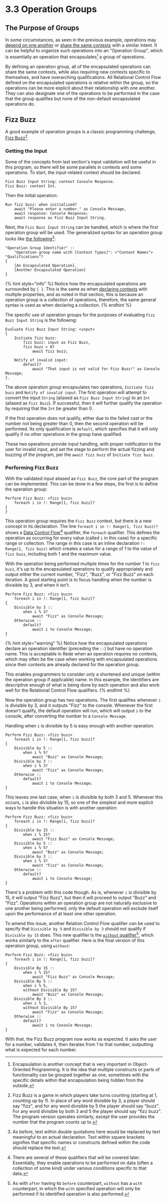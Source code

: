 # 3.3  Operation Groups

## The Purpose of Groups

In some circumstances, as seen in the previous example, operations may [depend on one another](3.2-expanding-on-when.md#identifiers-and-execution-order) or [share the same contexts](3.2-expanding-on-when.md#operation-conditions) with a similar intent. It can be helpful to organize such operations into an "Operation Group", which is essentially an operation that encapsulates[^1] a group of operations.

By defining an operation group, all of the encapsulated operations can share the same contexts, while also requiring new contexts specific to themselves, and have overarching qualifications. All Relational Control Flow defined on the encapsulated operations is relative within the group, so the operations can be more explicit about their relationship with one another. They can also designate one of the operations to be performed in the case that the group qualifies but none of the non-default encapsulated operations do.



## Fizz Buzz

A good example of operation groups is a classic programming challenge, [Fizz Buzz](#user-content-fn-2)[^2].

### Getting the Input

Some of the concepts from last section's input validation will be useful in this program, so there will be some parallels in contexts and some operations. To start, the input-related context should be declared:

```
Fizz Buzz Input String: context Console Response.
Fizz Buzz: context Int.
```

Then the initial operation:

```
Run fizz buzz: when initialized?
    await "Please enter a number." as Console Message,
    await response: Console Response;
    await response as Fizz Buzz Input String.
```

Next, the `Fizz Buzz Input String` can be handled, which is where the first operation group will be used. The generalized syntax for an operation group looks like [the following](#user-content-fn-3)[^3]:

```
"Operation Group Identifier" ::
    "Operation group name with [Context Types]": <"Context Names"> "Qualifications"? 
{
    [An Encapsulated Operation],
    [Another Encapsulated Operation]
}
```

{% hint style="info" %}
Notice how the encapsulated operations are surrounded by `{ }`. This is the same as when [declaring contexts](../chapter-2-creating-context/2.1-organizing-data.md#defining-a-context) with multiple properties, and as noted in that section, this is because an operation group is a collection of operations, therefore, the same general syntax is used as when declaring a collection.
{% endhint %}

The specific use of operation groups for the purposes of evaluating `Fizz Buzz Input String` is the following:

```
Evaluate Fizz Buzz Input String: <input>
{
    Initiate fizz buzz:
        fizz buzz: input as Fizz Buzz,
        fizz buzz > 0?
            await fizz buzz;
    
    Notify of invalid input:
        default?
            await "That input is not valid for Fizz Buzz!" as Console Message;
}.
```

The above operation group encapsulates two operations, `Initiate fizz buzz` and `Notify of invalid input`. The first operation will attempt to convert the input `String` (aliased as `Fizz Buzz Input String`) to an `Int` (aliased as `Fizz Buzz`). If successful, then it will further qualify the operation by requiring that the `Int` be greater than 0.

If the first operation does not qualify, either due to the failed cast or the number not being greater than 0, then the second operation will be performed. Its only qualification is `default`, which specifies that it will only qualify if no other operations in the group have qualified.

These two operations provide input handling, with proper notification to the user for invalid input, and set the stage to perform the actual fizzing and buzzing of the program, per the `await fizz buzz` of `Initiate fizz buzz`.

### Performing Fizz Buzz

With the validated input aliased as `Fizz Buzz`, the core part of the program can be implemented. This can be done in a few steps, the first is to define the operation group:

```
Perform Fizz Buzz: <fizz buzz>
    foreach i in !: Range[1, fizz buzz]?
{
}
```

This operation group requires the `Fizz Buzz` context, but there is a new concept in its declaration. The line `foreach i in !: Range(1, fizz buzz)?` shows a [Data Control Flow](#user-content-fn-4)[^4] qualifier, the `foreach` qualifier. This defines the operation as occurring for every value (called `i` in this case) for a specific range or collection. The range in this case is an inline declaration `!: Range(1, fizz buzz)` which creates a value for a range of 1 to the value of `fizz buzz`, including both 1 and the maximum value.

With the operation being performed multiple times for the number 1 to `fizz buzz`, it's up to the encapsulated operations to qualify appropriately and output either the current number, "Fizz", "Buzz", or "Fizz Buzz" on each iteration. A good starting point is to focus handling when the number is divisible by 3, and when it isn't.

```
Perform Fizz Buzz: <fizz buzz>
    foreach i in !: Range[1, fizz buzz]?
{
    Divisible by 3 :: 
        when i % 3?
            await "Fizz" as Console Message;
    Otherwise :: 
        default?
            await i to Console Message;
}
```

{% hint style="warning" %}
Notice how the encapsulated operations declare an operation identifier (preceding the `::`) but have no operation name. This is acceptable in Rede when an operation requires no contexts, which may often be the case when working with encapsulated operations since their contexts are already declared for the operation group.

This enables programmers to consider only a shortened and unique (within the operation group if applicable) name. In this example, the identifiers are descriptive enough of what is being done by each operation and also work well for the Relational Control Flow qualifiers.
{% endhint %}

Now the operation group has two operations. The first qualifies whenever `i` is divisible by 3, and it outputs "Fizz" to the console. Whenever the first doesn't qualify, the default operation will run, which will output `i` to the console, after converting the number to a `Console Message`.

Handling when `i` is divisible by 5 is easy enough with another operation:

```
Perform Fizz Buzz: <fizz buzz>
    foreach i in !: Range[1, fizz buzz]?
{
    Divisible by 5 :: 
        when i % 5?
            await "Buzz" as Console Message;
    Divisible by 3 :: 
        when i % 3?
            await "Fizz" as Console Message;
    Otherwise :: 
        default?
            await i to Console Message;
}
```

This leaves one last case, when `i` is divisible by both 3 and 5. Whenever this occurs, `i` is also divisible by 15, so one of the simplest and more explicit ways to handle this situation is with another operation:

```
Perform Fizz Buzz: <fizz buzz>
    foreach i in !: Range[1, fizz buzz]?
{
    Divisible by 15 :: 
        when i % 15?
            await "Fizz Buzz" as Console Message;
    Divisible by 5 :: 
        when i % 5?
            await "Buzz" as Console Message;
    Divisible by 3 :: 
        when i % 3?
            await "Fizz" as Console Message;
    Otherwise :: 
        default?
            await i to Console Message;
}
```

There's a problem with this code though. As is, whenever `i` is divisible by 15, it will output "Fizz Buzz", but then it will proceed to output "Buzz" and "Fizz". Operations within an operation group are not naturally exclusive to one another being performed; only the default operation will exclude itself upon the performance of at least one other operation.

To amend this issue, another Relation Control Flow qualifier can be used to specify that `Divisible by 5` and `Divisible by 3` should not qualify if `Divisible by 15` does. This new qualifier is the [`without` qualifier](#user-content-fn-5)[^5], which works similarly to the `after` qualifier. Here is the final version of this operation group, using `without`:

```
Perform Fizz Buzz: <fizz buzz>
    foreach i in !: Range[1, fizz buzz]?
{
    Divisible By 15 :: 
        when i % 15?
            await "Fizz Buzz" as Console Message;
    Divisible By 5 :: 
        when i % 5,
        without Divisible By 15?
            await "Buzz" as Console Message;
    Divisible By 3 :: 
        when i % 3,
        without Divisible By 15?
            await "Fizz" as Console Message;
    Otherwise :: 
        default?
            await i to Console Message;
}
```

With that, the Fizz Buzz program now works as expected. It asks the user for a number, validates it, then iterates from 1 to that number, outputting what is expected for each number.

[^1]: Encapsulation is another concept that is very important in Object-Oriented Programming. It is the idea that multiple constructs or parts of functionality can be grouped together as one, sometimes with the specific details within that encapsulation being hidden from the outside.

[^2]: Fizz Buzz is a game in which players take turns counting (starting at 1, counting up by 1). In place of any word divisible by 3, a player should say "fizz", and for any word divisible by 5 the player should say "buzz". For any word divisible by both 3 and 5 the player should say "fizz buzz". The program version operates similarly, except the user provides the number that the program counts up to.

[^3]: As before, text within double quotations here would be replaced by text meaningful to an actual declaration. Text within square brackets signifies that specific names or constructs defined within the code should replace the text.

[^4]: There are several of these qualifiers that will be covered later. Essentially, they enable operations to be performed on data (often a collection of some kind) under various conditions specific to that data.

[^5]: As with `after` having its `before` counterpart, `without` has a `with` counterpart, in which the `with` specified operation will only be performed if its identified operation is also performed.
